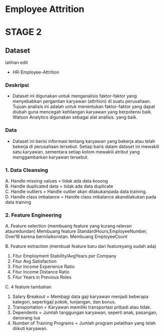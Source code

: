 # Employee Attrition
# STAGE 2
## Dataset
latihan edit

- HR-Employee-Attrition

### Deskripsi

- Dataset ini digunakan untuk menganalisis faktor-faktor yang menyebabkan pergantian karyawan (attrition) di suatu perusahaan. Tujuan analisis ini adalah untuk menentukan faktor-faktor yang dapat diubah guna mencegah kehilangan karyawan yang berpotensi baik. Watson Analytics digunakan sebagai alat analisis. yang baik.

### Data

- Dataset ini berisi informasi tentang karyawan yang bekerja atau telah bekerja di perusahaan tersebut. Setiap baris dalam dataset ini mewakili satu karyawan, sementara setiap kolom mewakili atribut yang menggambarkan karyawan tersebut.



### 1. Data Cleansing
A. Handle missing values = tidak ada data kosong   
B. Handle duplicated data = tidak ada data duplicate    
C. Handle outliers = Handle outlier akan dilakukanpada data training.    
D. Handle class imbalance = Handle class imbalance akandilakukan pada data training   


### 2. Feature Engineering
A. Feature selection
(membuang feature yang kurang relevan atauredundan)
Membuang feature StandardHours,EmployeeNumber, Over18 karena bernilaikonstan. Membuang EmployeeCount 

B. Feature extraction
(membuat feature baru dari featureyang sudah ada)
  1. Fitur Employment Stability/AvgYears per Company
  2. Fitur Avg Satisfaction
  3. Fitur Income Experience Ratio
  4. Fitur Income Distance Ratio
  5. Fitur Years in Previous Roles

C. 4 feature tambahan
  1. Salary Breakout = Membagi data gaji karyawan menjadi beberapa kategori, sepertigaji pokok, tunjangan, dan bonus.
  2. Transportation = Karyawan memiliki transportasi pribadi atau tidak.
  3. Dependents = Jumlah tanggungan karyawan, seperti anak, pasangan, danorang tua
  4. Number of Training Programs = Jumlah program pelatihan yang telah diikuti karyawan.
 



